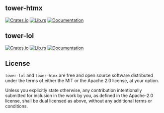 ## tower-htmx

[![Crates.io](https://img.shields.io/crates/v/tower-htmx)](https://crates.io/crates/tower-htmx)
[![Lib.rs](https://img.shields.io/badge/lib.rs-linked-informational)](https://lib.rs/crates/tower-htmx)
[![Documentation](https://img.shields.io/docsrs/tower-htmx)](https://docs.rs/tower-htmx)

## tower-lol

[![Crates.io](https://img.shields.io/crates/v/tower-lol)](https://crates.io/crates/tower-lol)
[![Lib.rs](https://img.shields.io/badge/lib.rs-linked-informational)](https://lib.rs/crates/tower-lol)
[![Documentation](https://img.shields.io/docsrs/tower-lol)](https://docs.rs/tower-lol)

## License

`tower-lol` and `tower-htmx` are free and open source software distributed under the terms of either the MIT or the Apache 2.0 license, at your option.

Unless you explicitly state otherwise, any contribution intentionally submitted for inclusion in the work by you, as defined in the Apache-2.0 license, shall be dual licensed as above, without any additional terms or conditions.
